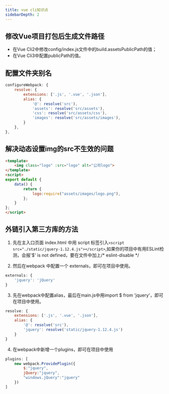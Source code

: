 ```yaml
---
title: vue cli知识点
sidebarDepth: 2
---
```


## 修改Vue项目打包后生成文件路径
* 在Vue Cli2中修改config/index.js文件中的build.assetsPublicPath的值；
* 在Vue Cli3中配置publicPath的值。

## 配置文件夹别名
```js
configureWebpack: {
    resolve: {
        extensions: ['.js', '.vue', '.json'],
        alias: {
            '@': resolve('src'),
            'assets': resolve('src/assets'),
            'css': resolve('src/assets/css'),
            'images': resolve('src/assets/images'),
        }
    },
},
```
## 解决动态设置img的src不生效的问题
```html
<template>
    <img class="logo" :src="logo" alt="公司logo">
</template>
<script>
export default {
    data() {
        return {
            logo:require("assets/images/logo.png"),
        };
    }
};
</script>
```

## 外链引入第三方库的方法
1. 先在主入口页面 index.html 中用 script 标签引入`<script src="./static/jquery-1.12.4.js"></script>`,如果你的项目中有用ESLint检测，会报'$' is not defined，要在文件中加上/* eslint-disable */

2. 然后在webpack 中配置一个 externals，即可在项目中使用。

```js
externals: {
    'jquery': 'jQuery'
}
```
3. 先在webpack中配置alias，最后在main.js中用import $ from 'jquery'，即可在项目中使用。
```js
resolve: {
    extensions: ['.js', '.vue', '.json'],
    alias: {
        '@': resolve('src'),
        'jquery': resolve('static/jquery-1.12.4.js')
    }
}
```
4. 在webpack中新增一个plugins，即可在项目中使用
```js
plugins: [
    new webpack.ProvidePlugin({
        $:"jquery",
        jQuery:"jquery",
        "windows.jQuery":"jquery"
    })
]
```